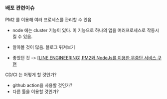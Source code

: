### 배포 관련이슈

PM2 를 이용해 여러 프로세스를 관리할 수 있음 

- node 에는 cluster 기능이 있다. 이 기능으로 하나의 앱을 여러프로세스로 작동시킬 수 있음. 

- 알아볼 것이 많음. 블로그 뒤져보기

- 좋았던 것 -> [[LINE ENGINEERING] PM2와 NodeJs를 이용한 무중단 서비스 구현](https://engineering.linecorp.com/ko/blog/pm2-nodejs/)

  

CD/CI 는 어떻게 할 것인가?

- github action을 사용할 것인가?
- 다른 툴을 이용할 것인가?

